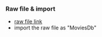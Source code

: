 ### Raw file & import

-  <a href="https://www.w3schools.com">raw file link</a>
- import the raw file as "MoviesDb"
